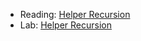 * Reading: [Helper Recursion](../readings/helper-recursion-reading.html)
* Lab: [Helper Recursion](../labs/helper-recursion-lab.html)
